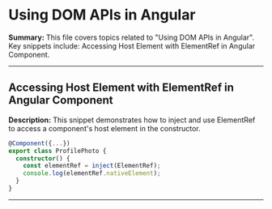 # Using DOM APIs in Angular

**Summary:** This file covers topics related to "Using DOM APIs in Angular". Key snippets include: Accessing Host Element with ElementRef in Angular Component.

---

## Accessing Host Element with ElementRef in Angular Component

**Description:** This snippet demonstrates how to inject and use ElementRef to access a component's host element in the constructor.

```typescript
@Component({...})
export class ProfilePhoto {
  constructor() {
    const elementRef = inject(ElementRef);
    console.log(elementRef.nativeElement);
  }
}
```

---